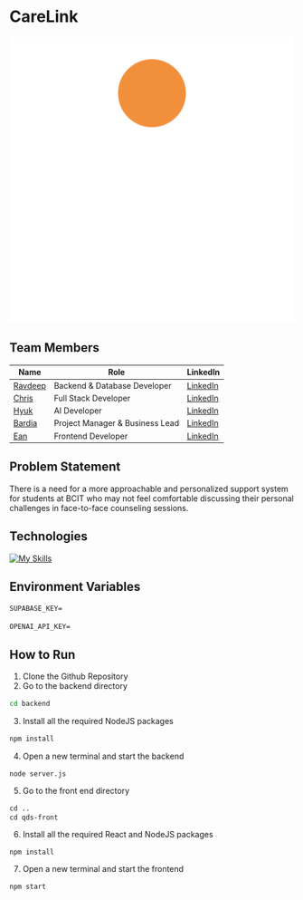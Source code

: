 # CareLink

<p align="center"><img src="./readMeImages/CareLink_v1_-_white__orange.png"></p>

## Team Members

| Name                                        | Role                            | LinkedIn                                                |
| ------------------------------------------- | ------------------------------- | ------------------------------------------------------- |
| [Ravdeep](https://github.com/RavdeepAulakh) | Backend & Database Developer    | [LinkedIn](https://www.linkedin.com/in/ravdeepaulakh/)  |
| [Chris](https://github.com/teihyung)        | Full Stack Developer            | [LinkedIn](https://www.linkedin.com/in/teihyung/)       |
| [Hyuk](https://github.com/hyukpk)           | AI Developer                    | [LinkedIn](https://www.linkedin.com/in/hyukpk/)         |
| [Bardia](https://github.com/BardiaTiM)      | Project Manager & Business Lead | [LinkedIn](https://www.linkedin.com/in/bardia-timouri/) |
| [Ean](https://github.com/gathrean)          | Frontend Developer              | [LinkedIn](https://www.linkedin.com/in/gathrean/)       |

## Problem Statement

There is a need for a more approachable and personalized support system for students at BCIT who may not feel comfortable discussing their personal challenges in face-to-face counseling sessions.

## Technologies

[![My Skills](https://skillicons.dev/icons?i=js,html,css,react,supabase,nodejs,express)](https://skillicons.dev)

## Environment Variables

```
SUPABASE_KEY=

OPENAI_API_KEY=
```
## How to Run

1. Clone the Github Repository 
2. Go to the backend directory 
```bash
cd backend
```
3. Install all the required NodeJS packages
```bash
npm install
```
4. Open a new terminal and start the backend
```shell
node server.js
```
5. Go to the front end directory
```shell
cd ..
cd qds-front
```
6. Install all the required React and NodeJS packages
```shell
npm install
```
7. Open a new terminal and start the frontend
```shell
npm start
```
